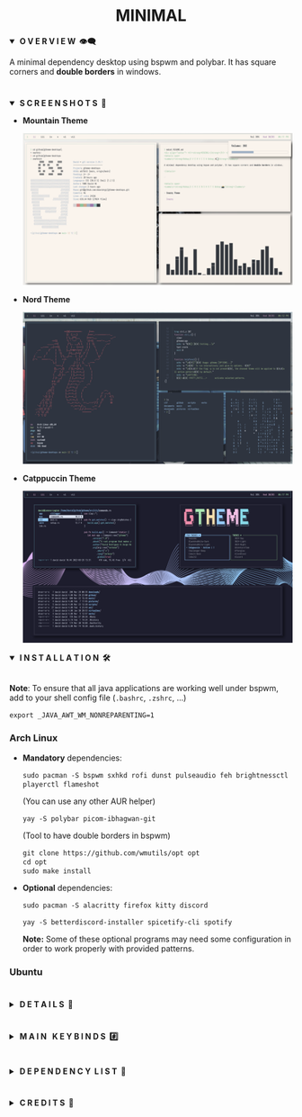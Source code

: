 <div align="center"> <h1><strong>MINIMAL</strong></h1> </div>

<details open>
<summary><strong>&nbsp;O V E R V I E W &nbsp;👁️‍🗨️</strong></summary>

A minimal dependency desktop using bspwm and polybar. It has square corners and **double borders** in windows. 
</details>

# 

<details open>
<summary><strong>&nbsp;S C R E E N S H O T S &nbsp;📸</strong></summary>

* **Mountain Theme**

	![Mountain](screenshots/mountain.png)

* **Nord Theme**

	![Nord](screenshots/nord.png)

* **Catppuccin Theme**

	![Catppuccin](screenshots/catppuccin.png)
</details>

<details open>
<summary><strong>&nbsp;I N S T A L L A T I O N &nbsp;🛠</strong></summary>
<br>

**Note**: To ensure that all java applications are working well under bspwm,
add to your shell config file (`.bashrc`, `.zshrc`, ...)
```console
export _JAVA_AWT_WM_NONREPARENTING=1
``` 

### Arch Linux

* **Mandatory** dependencies:
	```console
	sudo pacman -S bspwm sxhkd rofi dunst pulseaudio feh brightnessctl playerctl flameshot
	```

	(You can use any other AUR helper)
	
	```console
	yay -S polybar picom-ibhagwan-git
	```
	(Tool to have double borders in bspwm)

	```console
	git clone https://github.com/wmutils/opt opt
	cd opt
	sudo make install
	```

* **Optional** dependencies:
	```console
	sudo pacman -S alacritty firefox kitty discord
	```

	```console
	yay -S betterdiscord-installer spicetify-cli spotify
	```

	**Note:** Some of these optional programs may need some configuration in order to work properly with provided patterns.


### Ubuntu
</details>

#

<details>
<summary><strong>&nbsp;D E T A I L S &nbsp;📝</strong></summary>

| Attribute                | Using                  |
| -------------------------| -----------------------|
| WM                       | bspwm                  |
| Terminal                 | alacritty              |
| Shell                    | zsh                    |
| Editor                   | vscode                 |
| Compositor               | picom                  |
| Notifications            | dunst                  |
| Launcher                 | rofi                   |
| Bar                      | polybar                |
| Font                     | Iosevka                |
| Default theme            | Mountain               |
</details>

#

<details>
<summary><strong>&nbsp;M A I N &nbsp; K E Y B I N D S &nbsp;#️⃣</strong></summary>

| Keybind                                 | Action                                                    |
|-----------------------------------------|-----------------------------------------------------------|
| <kbd>super + enter</kbd>                | Spawn terminal                                            |
| <kbd>super + ctrl + f</kbd>             | Spawn web browser                                         |
| <kbd>super + d</kbd>                    | Launch applications launcher                              |
| <kbd>super + w</kbd>                    | Close window                                              |
| <kbd>super + {0-9}</kbd>                | Change workspace                                          |
| <kbd>super + ]</kbd>                    | Change to next workspace                                  |
| <kbd>super + [</kbd>                    | Change to previous workspace                              |
| <kbd>super + shift + {0-9}</kbd>        | Move focused window to workspace                          |
| <kbd>super + s</kbd>                    | Set floating layout                                       |
| <kbd>super + t</kbd>                    | Set tiling layout                                         |
</details>

#

<details>
<summary><strong>&nbsp;D E P E N D E N C Y &nbsp;L I S T &nbsp;🔗</strong></summary>

* [opt (double borders)](https://github.com/wmutils/opt)
* [bspwm](https://github.com/baskerville/bspwm)
* [sxhkd](https://github.com/baskerville/sxhkd)
* [picom (ibhagwan fork)](https://github.com/ibhagwan/picom)
* [rofi](https://github.com/davatorium/rofi)
* [dunst](https://github.com/dunst-project/dunst)
* [pulseaudio](https://wiki.archlinux.org/title/PulseAudio)
* [pamixer](https://github.com/cdemoulins/pamixer)
* [feh](https://github.com/derf/feh)
* [brightnessctl](https://github.com/Hummer12007/brightnessctl)
* [playerctl](https://github.com/altdesktop/playerctl)
* [polybar](https://github.com/polybar/polybar)
* [flameshot](https://github.com/flameshot-org/flameshot)
* [alacritty (Optional)](https://github.com/alacritty/alacritty)
* [firefox (Optional)](https://www.mozilla.org/en-US/firefox/new/)
* [better-discord (Optional)](https://betterdiscord.app/)
* [spicetify (Optional)](https://spicetify.app/)
</details>

#

<details>
<summary><strong>&nbsp;C R E D I T S &nbsp;👥</strong></summary>

* Desktop ported by [@daavidrgz](https://github.com/daavidrgz)
* Original author [@mdnght-4](https://github.com/mdnght-4)
</details>
